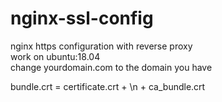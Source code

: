 # nginx-ssl-config  
nginx https configuration with reverse proxy  
work on ubuntu:18.04  
change yourdomain.com to the domain you have  

bundle.crt = certificate.crt + \n + ca_bundle.crt
